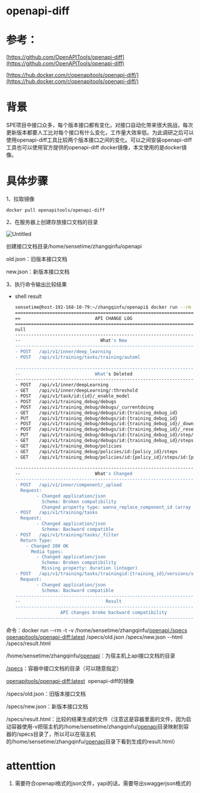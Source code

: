 # openapi-diff

# 参考：

[https://github.com/OpenAPITools/openapi-diff](https://github.com/OpenAPITools/openapi-diff)

[https://hub.docker.com/r/openapitools/openapi-diff/](https://hub.docker.com/r/openapitools/openapi-diff/)

# 背景

SPE项目中接口众多，每个版本接口都有变化，对接口自动化带来很大挑战，每次更新版本都要人工比对每个接口有什么变化，工作量大效率低。为此调研之后可以使用openapi-diff工具比较两个版本接口之间的变化。可以之间安装openapi-diff工具也可以使用官方提供的openapi-diff docker镜像，本文使用的是docker镜像。

# 具体步骤

1、拉取镜像

`docker pull openapitools/openapi-diff`

2、在服务器上创建存放接口文档的目录

![Untitled](openapi-diff%20e8858922575c4e40a437e7303c4d4138/Untitled.png)

创建接口文档目录/home/sensetime/zhangqinfu/openapi

old.json：旧版本接口文档

new.json：新版本接口文档

3、执行命令输出比较结果

- shell result
    
    ```bash
    sensetime@host-192-168-10-79:~/zhangqinfu/openapi$ docker run --rm -t -v /home/sensetime/zhangqinfu/openapi:/specs openapitools/openapi-diff:latest /specs/old.json /specs/new.json --html /specs/result.html
    ==========================================================================
    ==                            API CHANGE LOG                            ==
    ==========================================================================
    null
    --------------------------------------------------------------------------
    --                              What's New                              --
    --------------------------------------------------------------------------
    - POST   /api/v1/inner/deep_learning
    - POST   /api/v1/training/tasks/training/automl
     
    --------------------------------------------------------------------------
    --                            What's Deleted                            --
    --------------------------------------------------------------------------
    - POST   /api/v1/inner/deepLearning
    - GET    /api/v1/inner/deepLearning/:threshold
    - POST   /api/v1/task/id:{id}/_enable_model
    - POST   /api/v1/training_debug/debugs
    - POST   /api/v1/training_debug/debugs/_currentdoing
    - GET    /api/v1/training_debug/debugs/id:{training_debug_id}
    - PUT    /api/v1/training_debug/debugs/id:{training_debug_id}
    - POST   /api/v1/training_debug/debugs/id:{training_debug_id}/_download
    - POST   /api/v1/training_debug/debugs/id:{training_debug_id}/_reset
    - PUT    /api/v1/training_debug/debugs/id:{training_debug_id}/step/id:{step}
    - GET    /api/v1/training_debug/debugs/id:{training_debug_id}/steps/id:{training_debug_policy_step}
    - GET    /api/v1/training_debug/policies
    - GET    /api/v1/training_debug/policies/id:{policy_id}/steps
    - GET    /api/v1/training_debug/policies/id:{policy_id}/steps/id:{policy_step}
     
    --------------------------------------------------------------------------
    --                            What's Changed                            --
    --------------------------------------------------------------------------
    - POST   /api/v1/inner/component/_upload
      Request:
            - Changed application/json
              Schema: Broken compatibility
              Changed property type: wanna_replace_component_id (array -> string)
    - POST   /api/v1/training/tasks
      Request:
            - Changed application/json
              Schema: Backward compatible
    - POST   /api/v1/training/tasks/_filter
      Return Type:
        - Changed 200 OK
          Media types:
            - Changed application/json
              Schema: Broken compatibility
              Missing property: duration (integer)
    - POST   /api/v1/training/tasks/trainingid:{training_id}/versions/versionid:{training_version_id}/_rerun
      Request:
            - Changed application/json
              Schema: Backward compatible
    --------------------------------------------------------------------------
    --                                Result                                --
    --------------------------------------------------------------------------
                     API changes broke backward compatibility                
    --------------------------------------------------------------------------
    ```
    

命令：docker run --rm -t -v /home/sensetime/zhangqinfu/[openapi:/specs openapitools/openapi-diff:latest](http://openapi/specs%20openapitools/openapi-diff:latest) /specs/old.json /specs/new.json --html /specs/result.html

/home/sensetime/zhangqinfu/[openapi](http://openapi/specs%20openapitools/openapi-diff:latest)：为宿主机上api接口文档的目录

[/specs](http://openapi/specs%20openapitools/openapi-diff:latest)：容器中接口文档的目录（可以随意指定）

[openapitools/openapi-diff:latest](http://openapi/specs%20openapitools/openapi-diff:latest)  openapi-diff的镜像

/specs/old.json：旧版本接口文档

/specs/new.json：新版本接口文档

/specs/result.html：比较的结果生成的文件（注意这是容器里面的文件，因为启动容器使用-v把宿主机的/home/sensetime/zhangqinfu/[openapi](http://openapi/specs%20openapitools/openapi-diff:latest)目录映射到容器的/specs目录了，所以可以在宿主机的/home/sensetime/zhangqinfu/[openapi](http://openapi/specs%20openapitools/openapi-diff:latest)目录下看到生成的result.html）

# attenttion

1. 需要符合openapi格式的json文件，yapi的话，需要导出swaggerjson格式的